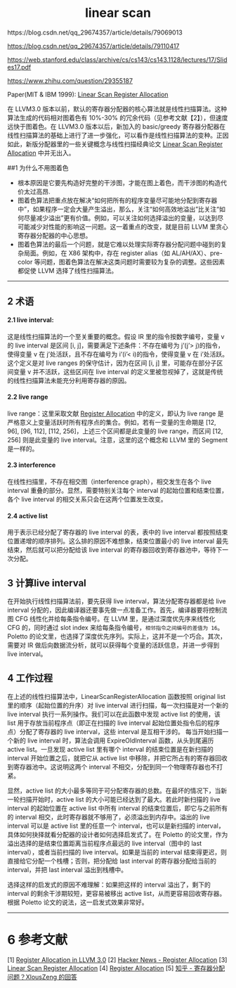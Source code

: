 <h1 align="center">linear scan</h1>
https://blog.csdn.net/qq_29674357/article/details/79069013

https://blog.csdn.net/qq_29674357/article/details/79110417

https://web.stanford.edu/class/archive/cs/cs143/cs143.1128/lectures/17/Slides17.pdf

https://www.zhihu.com/question/29355187



Paper(MIT & IBM 1999): [Linear Scan Register Allocation](http://web.cs.ucla.edu/~palsberg/course/cs132/linearscan.pdf)  



在 LLVM3.0 版本以前，默认的寄存器分配器的核心算法就是线性扫描算法。这种算法生成的代码相对图着色有 10%-30% 的冗余代码（见参考文献【2】），但速度远快于图着色。在 LLVM3.0 版本以后，新加入的 basic/greedy 寄存器分配器在线性扫描算法的基础上进行了进一步强化，可以看作是线性扫描算法的变种。正因如此，新版分配器里的一些关键概念与线性扫描经典论文 [Linear Scan Register Allocation](http://web.cs.ucla.edu/~palsberg/course/cs132/linearscan.pdf) 中并无出入。



##1 为什么不用图着色

- 根本原因是它要先构造好完整的干涉图，才能在图上着色，而干涉图的构造代价太过高昂.
- 图着色算法把重点放在解决“如何把所有的程序变量尽可能地分配到寄存器中”，如果程序一定会大量产生溢出，那么，关注“如何高效地溢出”比关注“如何尽量减少溢出”更有价值。例如，可以关注如何选择溢出的变量，以达到尽可能减少对性能的影响这一问题。这一着重点的改变，就是目前 LLVM 里贪心寄存器分配器的中心思想。
- 图着色算法的最后一个问题，就是它难以处理实际寄存器分配问题中碰到的复杂局面。例如，在 X86 架构中，存在 register alias（如 AL/AH/AX）、pre-color 等问题，图着色算法在解决这类问题时需要较为复杂的调整。这些因素都促使 LLVM 选择了线性扫描算法。

-----------------------------------

## 2 术语

#### 2.1 live interval:

这是线性扫描算法的一个至关重要的概念。假设 IR 里的指令按数字编号，变量 v 的 live interval 是区间 [i, j]，需要满足下述条件：不存在编号为 j’(j’> j)的指令，使得变量 v 在 j’处活跃，且不存在编号为 i’(i’< i)的指令，使得变量 v 在 i’处活跃。这个定义是对 live ranges 的保守估计，因为在区间 [i, j] 里，可能存在部分子区间变量 v 并不活跃，这些区间在 live interval 的定义里被忽视掉了，这就是传统的线性扫描算法未能充分利用寄存器的原因。


#### 2.2 live range

live range：这里采取文献 [Register Allocation](https://web.stanford.edu/class/archive/cs/cs143/cs143.1128/lectures/17/Slides17.pdf) 中的定义，即认为 live range 是严格意义上变量活跃时所有程序点的集合。例如，若有一变量的生命期是 [12, 96], [96, 112], [112, 256]，上述三个区间都是此变量的 live range，而区间 [12, 256] 则是此变量的 live interval。注意，这里的这个概念和 LLVM 里的 Segment 是一样的。



#### 2.3 interference

在线性扫描里，不存在相交图（interference graph），相交发生在各个 live interval 重叠的部分。显然，需要特别关注每个 interval 的起始位置和结束位置，各个 live interval 的相交关系只会在这两个位置发生改变。



#### 2.4 active list

用于表示已经分配了寄存器的 live interval 的表，表中的 live interval 都按照结束位置递增的顺序排列。这么排的原因不难想象，结束位置最小的 live interval 最先结束，然后就可以把分配给该 live interval 的寄存器回收到寄存器池中，等待下一次分配。

## 3 计算live interval

在开始执行线性扫描算法前，要先获得 live interval，算法分配寄存器都是给 live interval 分配的，因此编译器还要事先做一点准备工作。首先，编译器要将控制流图 CFG 线性化并给每条指令编号。在 LLVM 里，是通过深度优先序来线性化 CFG 的，同时通过 slot index 来给每条指令编号，`相邻指令之间编号的差值为 16`。Poletto 的论文里，也选择了深度优先序列。实际上，这并不是一个巧合。其次，需要对 IR 做后向数据流分析，就可以获得每个变量的活跃信息，并进一步得到 live interval。



## 4 工作过程

在上述的线性扫描算法中，LinearScanRegisterAllocation 函数按照 original list 里的顺序（起始位置的升序）对 live interval 进行扫描，每一次扫描是对一个新的 live interval 执行一系列操作。我们可以在此函数中发现 active list 的使用，该 list 用于存放当前程序点（即正在扫描的 live interval 起始位置处指令后的程序点）分配了寄存器的 live interval，这些 interval 是互相干涉的。
每当开始扫描一个新的 live interval 时，算法会调用 ExpireOldInterval 函数，从头到尾遍历 active list。一旦发现 active list 里有哪个 interval 的结束位置是在新扫描的 interval 开始位置之后，就把它从 active list 中移除，并把它所占有的寄存器回收到寄存器池中。这说明这两个 interval 不相交，分配到同一个物理寄存器也不打紧。

显然，active list 的大小最多等同于可分配寄存器的总数。在最坏的情况下，当新一轮扫描开始时，active list 的大小可能已经达到了最大。若此时新扫描的 live interval 的起始位置在 active list 中所有 interval 的结束位置后，即它与之前所有的 interval 相交，此时寄存器就不够用了，必须溢出到内存中。溢出的 live interval 可以是 active list 里的任意一个 interval，也可以是新扫描的 interval，具体如何抉择就看分配器的设计者如何选择启发式了。在 Poletto 的论文里，作为溢出选择的是结束位置距离当前程序点最远的 live interval（图中的 last interval），或者当前扫描的 live interval。如果是当前的 interval 结束得更迟，则直接给它分配一个栈槽；否则，把分配给 last interval 的寄存器分配给当前的 interval，并把 last interval 溢出到栈槽中。

选择这样的启发式的原因不难理解：如果把这样的 interval 溢出了，剩下的 interval 的剩余干涉期较短，更容易被移出 active list，从而更容易回收寄存器。根据 Poletto 论文的说法，这一启发式效果非常好。

------------







# 6 参考文献
[1] [Register Allocation in LLVM 3.0](http://llvm.org/devmtg/2011-11/Olesen_RegisterAllocation.pdf)
[2] [Hacker News - Register Allocation](https://news.ycombinator.com/item?id=9754013)
[3] [Linear Scan Register Allocation](http://web.cs.ucla.edu/~palsberg/course/cs132/linearscan.pdf)
[4] [Register Allocation](https://web.stanford.edu/class/archive/cs/cs143/cs143.1128/lectures/17/Slides17.pdf)
[5] [知乎 - 寄存器分配问题？XlousZeng 的回答](https://www.zhihu.com/question/29355187/answer/99413526)



